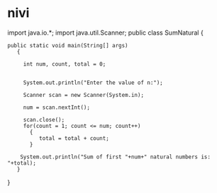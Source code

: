 # nivi
import java.io.*;
import java.util.Scanner;
public class SumNatural
{

    public static void main(String[] args) 
       {

         int num, count, total = 0;

        
         System.out.println("Enter the value of n:");
       
         Scanner scan = new Scanner(System.in);
       
         num = scan.nextInt();
       
         scan.close();
         for(count = 1; count <= num; count++)
           {
              total = total + count;
           }

        System.out.println("Sum of first "+num+" natural numbers is: "+total);
       }
}
